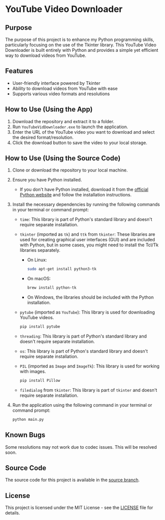 # YouTube Video Downloader

## Purpose
The purpose of this project is to enhance my Python programming skills, particularly focusing on the use of the Tkinter library. This YouTube Video Downloader is built entirely with Python and provides a simple yet efficient way to download videos from YouTube.

## Features
- User-friendly interface powered by Tkinter
- Ability to download videos from YouTube with ease
- Supports various video formats and resolutions

## How to Use (Using the App)
1. Download the repository and extract it to a folder.
2. Run `YouTubeVidDownloader.exe` to launch the application.
3. Enter the URL of the YouTube video you want to download and select the desired format/resolution.
4. Click the download button to save the video to your local storage.

## How to Use (Using the Source Code)
1. Clone or download the repository to your local machine.

2. Ensure you have Python installed.
   - If you don't have Python installed, download it from the [official Python website](https://www.python.org/downloads/) and follow the installation instructions.

3. Install the necessary dependencies by running the following commands in your terminal or command prompt:

   - `time`: This library is part of Python's standard library and doesn't require separate installation.

   - `tkinter` (imported as `tk`) and `ttk` from `tkinter`: These libraries are used for creating graphical user interfaces (GUI) and are included with Python, but in some cases, you might need to install the Tcl/Tk libraries separately.
     - On Linux:
       ```bash
       sudo apt-get install python3-tk
       ```
     - On macOS:
       ```bash
       brew install python-tk
       ```
     - On Windows, the libraries should be included with the Python installation.

   - `pytube` (imported as `YouTube`): This library is used for downloading YouTube videos.
     ```bash
     pip install pytube
     ```

   - `threading`: This library is part of Python's standard library and doesn't require separate installation.

   - `os`: This library is part of Python's standard library and doesn't require separate installation.

   - `PIL` (imported as `Image` and `ImageTk`): This library is used for working with images.
     ```bash
     pip install Pillow
     ```

   - `filedialog` from `tkinter`: This library is part of `tkinter` and doesn't require separate installation.

4. Run the application using the following command in your terminal or command prompt:

   ```bash
   python main.py


## Known Bugs
Some resolutions may not work due to codec issues. This will be resolved soon.

## Source Code
The source code for this project is available in the [source branch](https://github.com/NanoTom/YouTubeVidDownloader-Python/tree/source).

## License
This project is licensed under the MIT License - see the [LICENSE](LICENSE) file for details.
